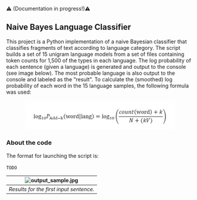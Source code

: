 :warning: (Documentation in progress!):warning:

Naive Bayes Language Classifier
---

This project is a Python implementation of a naive Bayesian classifier that classifies fragments of text according to language category. The script builds a set of 15 unigram language models from a set of files containing token counts for 1,500 of the types in each language. The log probability of each sentence (given a language) is generated and output to the console (see image below). The most probable language is also output to the console and labeled as the “result".
To calculate the (smoothed) log probability of each word in the 15 language samples, the following formula was used:

<p align="center">
  <img src="formula1.jpg" alt="formula1.jpg" width="400"/>
</p>

### About the code

The format for launching the script is:  

```TODO```


| <img src="output_sample.jpg" alt="output_sample.jpg" width="1000"/> | 
|:--:| 
| *Results for the first input sentence.* |


